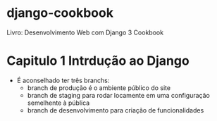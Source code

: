 # django-cookbook
Livro: Desenvolvimento Web com Django 3 Cookbook

# Capitulo 1 Intrdução ao Django

- É aconselhado ter três branchs:
    -  branch de produção é o ambiente público do site
    -  branch de staging para rodar locamente em uma configuração semelhente à pública
    -  branch de desenvolvimento para criação de funcionalidades

